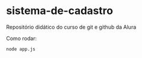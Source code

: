 # sistema-de-cadastro
Repositório didático do curso de git e github da Alura

Como rodar:

```node app.js```